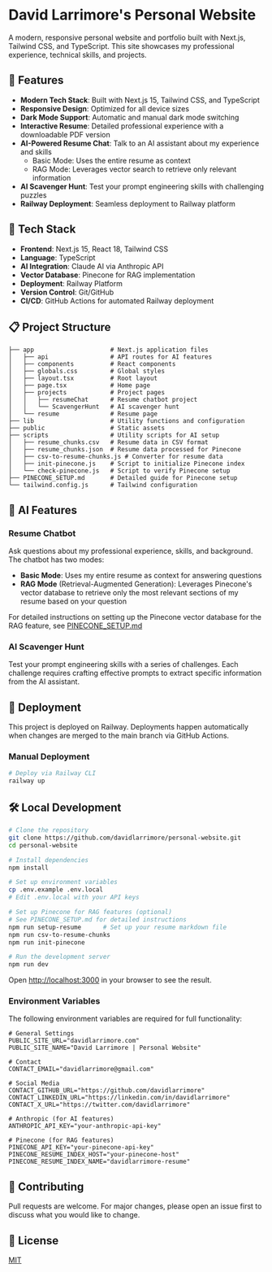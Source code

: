 # David Larrimore's Personal Website

A modern, responsive personal website and portfolio built with Next.js, Tailwind CSS, and TypeScript. This site showcases my professional experience, technical skills, and projects.

## 🚀 Features

- **Modern Tech Stack**: Built with Next.js 15, Tailwind CSS, and TypeScript
- **Responsive Design**: Optimized for all device sizes
- **Dark Mode Support**: Automatic and manual dark mode switching
- **Interactive Resume**: Detailed professional experience with a downloadable PDF version
- **AI-Powered Resume Chat**: Talk to an AI assistant about my experience and skills
  - Basic Mode: Uses the entire resume as context
  - RAG Mode: Leverages vector search to retrieve only relevant information
- **AI Scavenger Hunt**: Test your prompt engineering skills with challenging puzzles
- **Railway Deployment**: Seamless deployment to Railway platform

## 🔧 Tech Stack

- **Frontend**: Next.js 15, React 18, Tailwind CSS
- **Language**: TypeScript
- **AI Integration**: Claude AI via Anthropic API
- **Vector Database**: Pinecone for RAG implementation
- **Deployment**: Railway Platform
- **Version Control**: Git/GitHub
- **CI/CD**: GitHub Actions for automated Railway deployment

## 📋 Project Structure

```
├── app                     # Next.js application files
│   ├── api                 # API routes for AI features
│   ├── components          # React components
│   ├── globals.css         # Global styles
│   ├── layout.tsx          # Root layout
│   ├── page.tsx            # Home page
│   ├── projects            # Project pages
│   │   ├── resumeChat      # Resume chatbot project
│   │   └── ScavengerHunt   # AI scavenger hunt
│   └── resume              # Resume page
├── lib                     # Utility functions and configuration
├── public                  # Static assets
├── scripts                 # Utility scripts for AI setup
│   ├── resume_chunks.csv   # Resume data in CSV format
│   ├── resume_chunks.json  # Resume data processed for Pinecone
│   ├── csv-to-resume-chunks.js # Converter for resume data
│   ├── init-pinecone.js    # Script to initialize Pinecone index
│   └── check-pinecone.js   # Script to verify Pinecone setup
├── PINECONE_SETUP.md       # Detailed guide for Pinecone setup
└── tailwind.config.js      # Tailwind configuration
```

## 🤖 AI Features

### Resume Chatbot

Ask questions about my professional experience, skills, and background. The chatbot has two modes:

- **Basic Mode**: Uses my entire resume as context for answering questions
- **RAG Mode** (Retrieval-Augmented Generation): Leverages Pinecone's vector database to retrieve only the most relevant sections of my resume based on your question

For detailed instructions on setting up the Pinecone vector database for the RAG feature, see [PINECONE_SETUP.md](./PINECONE_SETUP.md)

### AI Scavenger Hunt

Test your prompt engineering skills with a series of challenges. Each challenge requires crafting effective prompts to extract specific information from the AI assistant.

## 🚀 Deployment

This project is deployed on Railway. Deployments happen automatically when changes are merged to the main branch via GitHub Actions.

### Manual Deployment

```bash
# Deploy via Railway CLI
railway up
```

## 🛠️ Local Development

```bash
# Clone the repository
git clone https://github.com/davidlarrimore/personal-website.git
cd personal-website

# Install dependencies
npm install

# Set up environment variables
cp .env.example .env.local
# Edit .env.local with your API keys

# Set up Pinecone for RAG features (optional)
# See PINECONE_SETUP.md for detailed instructions
npm run setup-resume      # Set up your resume markdown file
npm run csv-to-resume-chunks
npm run init-pinecone

# Run the development server
npm run dev
```

Open [http://localhost:3000](http://localhost:3000) in your browser to see the result.

### Environment Variables

The following environment variables are required for full functionality:

```
# General Settings
PUBLIC_SITE_URL="davidlarrimore.com"
PUBLIC_SITE_NAME="David Larrimore | Personal Website"

# Contact
CONTACT_EMAIL="davidlarrimore@gmail.com"

# Social Media
CONTACT_GITHUB_URL="https://github.com/davidlarrimore"
CONTACT_LINKEDIN_URL="https://linkedin.com/in/davidlarrimore"
CONTACT_X_URL="https://twitter.com/davidlarrimore"

# Anthropic (for AI features)
ANTHROPIC_API_KEY="your-anthropic-api-key"

# Pinecone (for RAG features)
PINECONE_API_KEY="your-pinecone-api-key"
PINECONE_RESUME_INDEX_HOST="your-pinecone-host"
PINECONE_RESUME_INDEX_NAME="davidlarrimore-resume"
```

## 🤝 Contributing

Pull requests are welcome. For major changes, please open an issue first to discuss what you would like to change.

## 📃 License

[MIT](https://choosealicense.com/licenses/mit/)